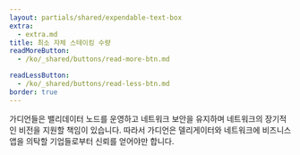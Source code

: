 ```yaml
---
layout: partials/shared/expendable-text-box
extra:
  - extra.md
title: 최소 자체 스테이킹 수량
readMoreButton:
  - /ko/_shared/buttons/read-more-btn.md

readLessButton:
  - /ko/_shared/buttons/read-less-btn.md
border: true
---
```


가디언들은 밸리데이터 노드를 운영하고 네트워크 보안을 유지하며 네트워크의 장기적인 비전을 지원할 책임이 있습니다. 따라서 가디언은 델리게이터와 네트워크에 비즈니스 앱을 의탁할 기업들로부터 신뢰를 얻어야만 합니다.

